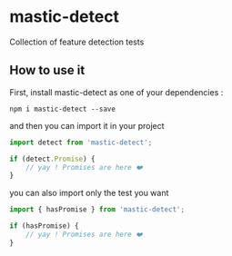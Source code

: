 # mastic-detect

Collection of feature detection tests

## How to use it

First, install mastic-detect as one of your dependencies :

```
npm i mastic-detect --save
```

and then you can import it in your project

```js
import detect from 'mastic-detect';

if (detect.Promise) {
	// yay ! Promises are here ❤️
}
```

you can also import only the test you want

```js
import { hasPromise } from 'mastic-detect';

if (hasPromise) {
	// yay ! Promises are here ❤️
}
```
